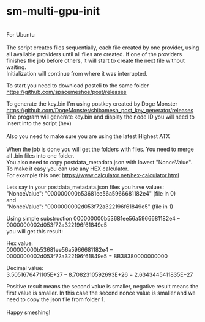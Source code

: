 # sm-multi-gpu-init
<br />
For Ubuntu<br />
<br />
The script creates files sequentially, each file created by one provider, using all available providers until all files are created.
If one of the providers finishes the job before others, it will start to create the next file without waiting.<br />
Initialization will continue from where it was interrupted.<br />

To start you need to download postcli to the same folder<br />
https://github.com/spacemeshos/post/releases<br />

To generate the key.bin I'm using postkey created by Doge Monster<br />
https://github.com/DogeMonster/shibamesh_post_key_generator/releases<br />
The program will generate key.bin and display the node ID you will need to insert into the script (hex)<br />
<br />
Also you need to make sure you are using the latest Highest ATX<br />
<br />
When the job is done you will get the folders with files. You need to merge all .bin files into one folder.<br />
You also need to copy postdata_metadata.json with lowest "NonceValue".<br />
To make it easy you can use any HEX calculator.<br />
For example this one: https://www.calculator.net/hex-calculator.html<br />

Lets say in your postdata_metadata.json files you have values:<br />
"NonceValue": "000000000b53681ee56a5966681182e4" (file in 0)<br />
and<br />
"NonceValue": "0000000002d053f72a322196f61849e5" (file in 1)<br />

Using simple substruction 000000000b53681ee56a5966681182e4 – 0000000002d053f72a322196f61849e5<br />
you will get this result:<br />

Hex value:<br />
000000000b53681ee56a5966681182e4 – 0000000002d053f72a322196f61849e5 = BB38380000000000<br />

Decimal value:<br />
3.5051676471105E+27 – 8.7082310592693E+26 = 2.6343445411835E+27<br />

Positive result means the second value is smaller, negative result means the first value is smaller.
In this case the second nonce value is smaller and we need to copy the json file from folder 1.<br />
<br />
Happy smeshing!
